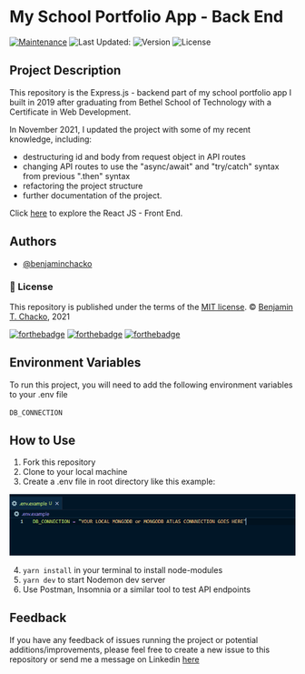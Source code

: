 # My School Portfolio App - Back End
[![Maintenance](https://img.shields.io/badge/Maintained%3F-yes-green.svg)](https://www.github.com/benjaminchacko/My-Portfolio-App-Back-End/graphs/commit-activity)
![Last Updated:](https://img.shields.io/badge/Last%20Updated-11%7C23%20%7C2021-yellow.svg)
![Version](https://img.shields.io/badge/Version-1.0-green.svg)
![License](https://img.shields.io/badge/License-MIT-blue.svg)

## Project Description
This repository is the Express.js - backend part of my school portfolio app I built in 2019 after graduating from Bethel School of Technology with a Certificate in Web Development. 

In November 2021, I updated the project with some of my recent knowledge, including: 
* destructuring id and body from request object in API routes 
* changing API routes to use the "async/await" and "try/catch" syntax from previous ".then" syntax
* refactoring the project structure
* further documentation of the project.

Click [here](https://github.com/benjaminchacko/My-Portfolio-App-Front-End) to explore the React JS - Front End.


## Authors

- [@benjaminchacko](https://www.github.com/benjaminchacko)


### :scroll: License 
This repository is published under the terms of the [MIT license](https://github.com/benjaminchacko/React-Counter-App/blob/master/LICENSE).
© [Benjamin T. Chacko](https://GitHub.com/benjaminchacko), 2021

[![forthebadge](https://forthebadge.com/images/badges/built-by-developers.svg)](https://forthebadge.com)
[![forthebadge](https://forthebadge.com/images/badges/made-with-javascript.svg)](https://forthebadge.com)
[![forthebadge](https://forthebadge.com/images/badges/uses-git.svg)](https://forthebadge.com)

## Environment Variables

To run this project, you will need to add the following environment variables to your .env file

`DB_CONNECTION`

## How to Use
1. Fork this repository
2. Clone to your local machine
3. Create a .env file in root directory like this example: 
<img src="./assets/env-example.PNG" />

4. `yarn install` in your terminal to install node-modules
5. `yarn dev` to start Nodemon dev server
6. Use Postman, Insomnia or a similar tool to test API endpoints

## Feedback

If you have any feedback of issues running the project or potential additions/improvements, please feel free to create a new issue to this repository or send me a message on Linkedin <a href=https://www.linkedin.com/in/benjamin-chacko-58125060/>here</a>

